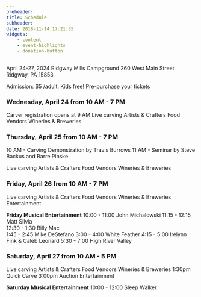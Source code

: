 ```yaml
---
preheader: 
title: Schedule
subheader: 
date: 2018-11-14 17:21:35
widgets:
    - content
    - event-highlights
    - donation-button
---
```


April 24-27, 2024
Ridgway Mills Campground
260 West Main Street
Ridgway, PA 15853


Admission: $5 /adult. Kids free!
[Pre-purchase your tickets](https://chainsawrendezvous.simpletix.com/)


### Wednesday, April 24 from 10 AM - 7 PM
Carver registration opens at 9 AM
Live carving
Artists & Crafters
Food Vendors
Wineries & Breweries

### Thursday, April 25 from 10 AM - 7 PM
10 AM - Carving Demonstration by Travis Burrows
11 AM - Seminar by Steve Backus and Barre Pinske

Live carving
Artists & Crafters
Food Vendors
Wineries & Breweries

### Friday, April 26 from 10 AM - 7 PM
Live carving
Artists & Crafters
Food Vendors
Wineries & Breweries
Entertainment

__Friday Musical Entertainment__
10:00 - 11:00 John Michalowski
11:15 - 12:15 Matt Silvia     
12:30 - 1:30 Billy Mac       
1:45 - 2:45 Mike DeStefano
3:00 - 4:00 White Feather
4:15 - 5:00 Irelynn Fink & Caleb Leonard
5:30 - 7:00 High River Valley


### Saturday, April 27 from 10 AM - 5 PM
Live carving
Artists & Crafters
Food Vendors
Wineries & Breweries
1:30pm Quick Carve
3:00pm Auction
Entertainment

__Saturday Musical Entertainment__
10:00 - 12:00 Sleep Walker
